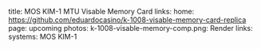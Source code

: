 title: MOS KIM-1 MTU Visable Memory Card
links:
    home: https://github.com/eduardocasino/k-1008-visable-memory-card-replica
page: upcoming
photos:
    k-1008-visable-memory-comp.png: Render
links:
systems:
    MOS KIM-1